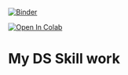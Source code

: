 [![Binder](https://mybinder.org/badge_logo.svg)](https://mybinder.org/v2/gh/goutam29/DS-Practical/HEAD)

[![Open In Colab](https://colab.research.google.com/assets/colab-badge.svg)](https://colab.research.google.com/github/goutam29/DS-Practical/)

# My DS Skill work
